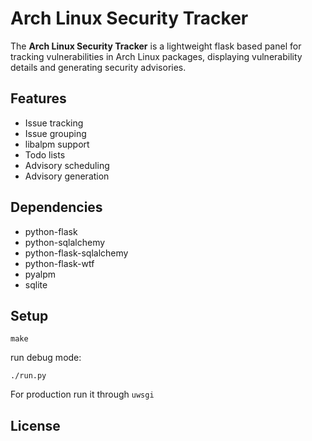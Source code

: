 # Arch Linux Security Tracker

The **Arch Linux Security Tracker** is a lightweight flask based panel
for tracking vulnerabilities in Arch Linux packages, displaying
vulnerability details and generating security advisories.

## Features

* Issue tracking
* Issue grouping
* libalpm support
* Todo lists
* Advisory scheduling
* Advisory generation

## Dependencies

* python-flask
* python-sqlalchemy
* python-flask-sqlalchemy
* python-flask-wtf
* pyalpm
* sqlite

## Setup

```
make
```

run debug mode:

```
./run.py
```

For production run it through ```uwsgi```

## License


